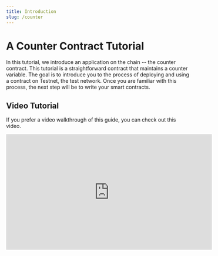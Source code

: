 ```yaml
---
title: Introduction
slug: /counter
---
```


# A Counter Contract Tutorial

In this tutorial, we introduce an application on the chain -- the counter contract. This tutorial is a straightforward contract that maintains a counter variable. The goal is to introduce you to the process of deploying and using a contract on Testnet, the test network. Once you are familiar with this process, the next step will be to write your smart contracts.

## Video Tutorial

If you prefer a video walkthrough of this guide, you can check out this video.

<iframe width="560" height="315" src="https://www.youtube.com/embed?v=rWaUiFFEyaY&list=PL8oWxbJ-csEogSV-M0IPiofWP5I_dLji6&index=6" frameborder="0" allow="accelerometer; autoplay; clipboard-write; encrypted-media; gyroscope; picture-in-picture" allowfullscreen></iframe>
